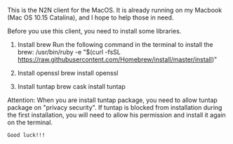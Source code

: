 This is the N2N client for the MacOS. It is already running on my Macbook (Mac OS 10.15 Catalina), and I hope to help those in need.

Before you use this client, you need to install some libraries.

1. Install brew
	Run the following command in the terminal to install the brew:
	/usr/bin/ruby -e "$(curl -fsSL https://raw.githubusercontent.com/Homebrew/install/master/install)"

2. Install openssl
	brew install openssl

3. Install tuntap
	brew cask install tuntap

Attention:
	When you are install tuntap package, you need to allow tuntap package on "privacy security". If tuntap is blocked from installation during the first installation, you will need to allow his permission and install it again on the terminal.

	Good luck!!!
